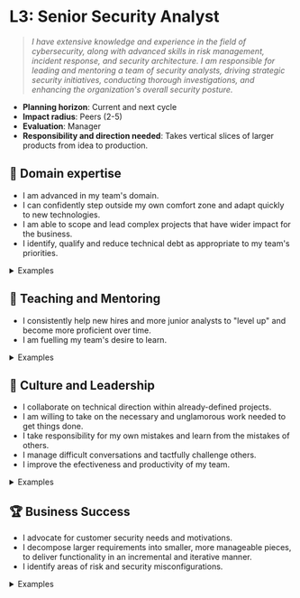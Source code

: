 # L3: Senior Security Analyst

> _I have extensive knowledge and experience in the field of cybersecurity, along with advanced skills in risk management, incident response, and security architecture. I am responsible for leading and mentoring a team of security analysts, driving strategic security initiatives, conducting thorough investigations, and enhancing the organization's overall security posture._

- **Planning horizon**: Current and next cycle
- **Impact radius**: Peers (2-5)
- **Evaluation**: Manager
- **Responsibility and direction needed**: Takes vertical slices of larger products from idea to production.

## 🦉 Domain expertise

- I am advanced in my team's domain.
- I can confidently step outside my own comfort zone and adapt quickly to new technologies.
- I am able to scope and lead complex projects that have wider impact for the business.
- I identify, qualify and reduce technical debt as appropriate to my team's priorities.

<details>
<summary>Examples</summary>

- I successfully took over the role of IC during a security incident where the severity was increased and multiple teams became involved.
- I reviewed and provided analysis on a complex detection from Crowdstrike.
- I worked with cross-functional teams to replicate a submission in Bugcrowd that involved working with the Octopus Server codebase.
- I wrote an RFC and addressed the feedback from the wider organisation.
- People asked me for my opinion when making technical decisions because I have a proven track record of making wise choices.

</details>

## 🌱 Teaching and Mentoring

- I consistently help new hires and more junior analysts to "level up" and become more proficient over time.
- I am fuelling my team's desire to learn.

<details>
<summary>Examples</summary>

- I frequently run knowledge sharing sessions.
- I mentored a more junior analyst and they went on to achieve something they couldn't have before.
- I shared useful videos/blogs/papers that led to some action.

</details>

## 🧭 Culture and Leadership

- I collaborate on technical direction within already-defined projects.
- I am willing to take on the necessary and unglamorous work needed to get things done.
- I take responsibility for my own mistakes and learn from the mistakes of others.
- I manage difficult conversations and tactfully challenge others.
- I improve the efectiveness and productivity of my team.

<details>
<summary>Examples</summary>

- I perform interviews for security operations candidates, and provided detailed and useful feedback.
- I took on a significant share of unplanned work and other "housekeeping" tasks.
- I spotted a contentious issue that could have gone badly and facilitated everyone toward a decision that resolved the situation.
- I recognised a problem early and fixed it.
- I wrote a clear and concise proposal that persuaded the team to act on my idea.

</details>

## 🏆 Business Success

- I advocate for customer security needs and motivations.
- I decompose larger requirements into smaller, more manageable pieces, to deliver functionality in an incremental and iterative manner.
- I identify areas of risk and security misconfigurations.

<details>
<summary>Examples</summary>

- I led a shaped pitch or RFC from idea to production.
- I identified a misconfiguration in a product that introduced a security risk and worked with stakeholders to remedy it.
- I worked closely with a cross-functional team after a customer raised a security concern with Octopus Server.
- I successfully delegated tasks from a large and complex project to other team members.

</details>
